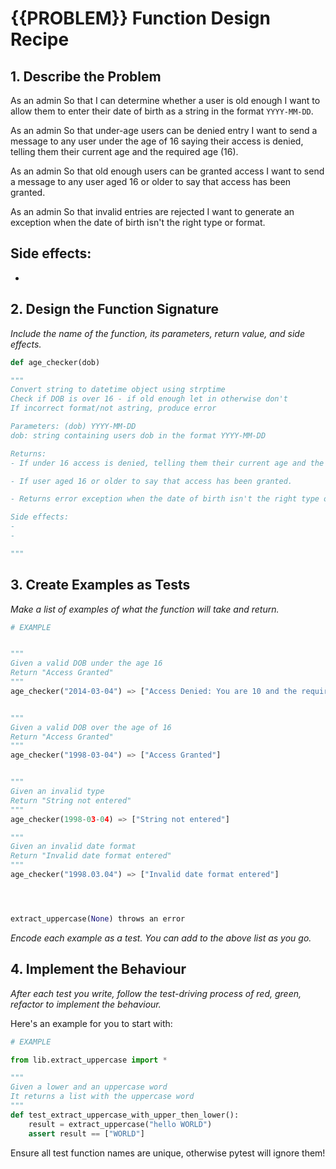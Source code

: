 # {{PROBLEM}} Function Design Recipe
## 1. Describe the Problem

As an admin
So that I can determine whether a user is old enough
I want to allow them to enter their date of birth as a string in the format `YYYY-MM-DD`.

As an admin
So that under-age users can be denied entry
I want to send a message to any user under the age of 16 saying their access is denied, telling them their current age and the required age (16).

As an admin
So that old enough users can be granted access
I want to send a message to any user aged 16 or older to say that access has been granted.

As an admin
So that invalid entries are rejected
I want to generate an exception when the date of birth isn't the right type or format.

Side effects:
- 
-

## 2. Design the Function Signature

_Include the name of the function, its parameters, return value, and side effects._

```python
def age_checker(dob)

"""
Convert string to datetime object using strptime
Check if DOB is over 16 - if old enough let in otherwise don't 
If incorrect format/not astring, produce error 

Parameters: (dob) YYYY-MM-DD
dob: string containing users dob in the format YYYY-MM-DD

Returns: 
- If under 16 access is denied, telling them their current age and the required age (16).

- If user aged 16 or older to say that access has been granted.

- Returns error exception when the date of birth isn't the right type or format.

Side effects:
-
-

"""

```

## 3. Create Examples as Tests

_Make a list of examples of what the function will take and return._

```python
# EXAMPLE


"""
Given a valid DOB under the age 16 
Return "Access Granted"
"""
age_checker("2014-03-04") => ["Access Denied: You are 10 and the required age is 16 or over"]


"""
Given a valid DOB over the age of 16 
Return "Access Granted"
"""
age_checker("1998-03-04") => ["Access Granted"]


"""
Given an invalid type 
Return "String not entered"
"""
age_checker(1998-03-04) => ["String not entered"]

"""
Given an invalid date format 
Return "Invalid date format entered"
"""
age_checker("1998.03.04") => ["Invalid date format entered"]




extract_uppercase(None) throws an error
```

_Encode each example as a test. You can add to the above list as you go._

## 4. Implement the Behaviour

_After each test you write, follow the test-driving process of red, green, refactor to implement the behaviour._

Here's an example for you to start with:

```python
# EXAMPLE

from lib.extract_uppercase import *

"""
Given a lower and an uppercase word
It returns a list with the uppercase word
"""
def test_extract_uppercase_with_upper_then_lower():
    result = extract_uppercase("hello WORLD")
    assert result == ["WORLD"]
```

Ensure all test function names are unique, otherwise pytest will ignore them!